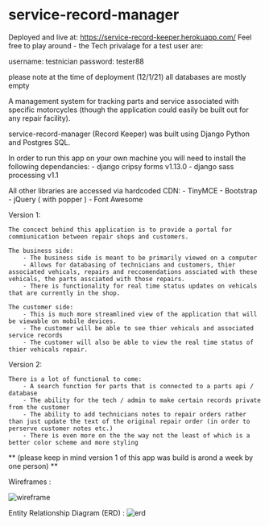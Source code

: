 # service-record-manager 

Deployed and live at: https://service-record-keeper.herokuapp.com/
Feel free to play around - the Tech privalage for a test user are:

username: testnician
password: tester88

please note at the time of deployment (12/1/21) all databases are mostly empty

A management system for tracking parts and service associated with specific motorcycles (though the application could easily be built out for any repair facility). 

service-record-manager (Record Keeper) was built using Django Python and Postgres SQL.

In order to run this app on your own machine you will need to install the following dependancies:
    - django cripsy forms v1.13.0
    - django sass processing v1.1 

All other libraries are accessed via hardcoded CDN: 
    - TinyMCE 
    - Bootstrap 
    - jQuery ( with popper )
    - Font Awesome

Version 1: 

    The concect behind this application is to provide a portal for commiunication between repair shops and customers. 
    
    The business side: 
        - The business side is meant to be primarily viewed on a computer
        - Allows for databasing of technicians and customers, thier associated vehicals, repairs and reccomendations assciated with these vehicals, the parts assciated with those repairs. 
        - There is functionality for real time status updates on vehicals that are currently in the shop. 

    The customer side:
        - This is much more streamlined view of the application that will be viewable on mobile devices. 
        - The customer will be able to see thier vehicals and associated service records 
        - The customer will also be able to view the real time status of thier vehicals repair. 

    
Version 2: 

    There is a lot of functional to come: 
        - A search function for parts that is connected to a parts api / database
        - The ability for the tech / admin to make certain records private from the customer 
        - The ability to add technicians notes to repair orders rather than just update the text of the original repair order (in order to perserve customer notes etc.) 
        - There is even more on the the way not the least of which is a better color scheme and more styling 
        
** (please keep in mind version 1 of this app was build is arond a week by one person) **

Wireframes : 

 ![wireframe](https://i.imgur.com/Y0wlqCQ.jpg)

Entity Relationship Diagram (ERD) :
 ![erd](https://i.imgur.com/zsdA7lj.png)
